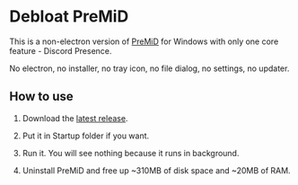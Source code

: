 # Debloat PreMiD

This is a non-electron version of [PreMiD](https://github.com/PreMiD/PreMiD) for Windows with only one core feature - Discord Presence.

No electron, no installer, no tray icon, no file dialog, no settings, no updater.

## How to use

1. Download the [latest release](https://github.com/AutumnVN/debloat-premid/releases/latest).

2. Put it in Startup folder if you want.

3. Run it. You will see nothing because it runs in background.

4. Uninstall PreMiD and free up ~310MB of disk space and ~20MB of RAM.